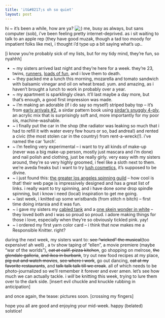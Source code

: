 ```yaml
---
title: 'it&#8217;s oh so quiet'
layout: post
---
```


hi ~ it&#8217;s been a while, how are ya? <img src="http://localhost:8888/wordpress/wp-includes/images/smilies/icon_wink.gif" alt=";)" class="wp-smiley" /> me, busy as always, but sans computer (sob), i&#8217;ve been feeling pretty internet-deprived. as i sit waiting to talk to an apple rep (they have good muzak, though a tad too moody for impatient folks like me), i thought i&#8217;d type up a bit saying what&#8217;s up..

[i know you&#8217;re probably sick of my lists, but for my tidy mind, they&#8217;re fun, so nyahhh]

  * ~ my sisters arrived last night and they&#8217;re here for a week. they&#8217;re 23, twins, [runners][1], [loads of fun][2], and i love them to death.
  * ~ they packed me a lunch this morning, mozarella and tomato sandwich with balsamic vinegar and oil on wheat bread. yum. and amazing, as i haven&#8217;t brought a lunch to work in probably over a year.
  * ~ my apartment is sparklingly clean. it&#8217;ll last maybe a day more, but that&#8217;s enough, a good first impression was made.
  * ~ i&#8217;m making an adorable (if i do say so myself) striped baby top &#8211; it&#8217;s from [early arrivals #2][3], a sirdar pattern book using [sirdar&#8217;s snuggly 4-ply][4], an acrylic mix that is surprisingly soft and, more importantly for my poor sis, machine-washable.
  * ~ i finally put the car in the shop (the radiator was leaking so much that i had to refill it with water every few hours or so, bad andrea!) and rented a civic (the most stolen car in the country) from rent-a-wreck(!). i&#8217;ve named the car &#8216;lurch&#8217;.
  * ~ i&#8217;m feeling very experimental &#8211; i want to try all kinds of make-up (never was a big make-up person, mostly just mascara and i&#8217;m done) and nail polish and clothing, just be really girly. very easy with my sisters around, they&#8217;re so very highly groomed, i feel like a sloth next to them. we&#8217;re aveda freaks but i want to try [lush cosmetics][5], it&#8217;s supposed to be divine.
  * ~ i just found this: [the greater los angeles spinning guild][6] &#8211; how cool is that! their web page is impressively designed and has a great list of links. i really want to try spinning, and i have done *some* drop spindle spinning, but i know i need (local) inspiration to get me going. 
  * ~ last week, i knitted up some wristbands (from stitch n bitch) &#8211; first time doing intarsia and it was fun. 
  * ~ i gave my sisters my [cabled tank][7] and a [one skein wonder in white][8] &#8211; they loved both and i was so proud so proud. i adore making things for those i love, especially when they&#8217;re so obviously tickled pink. yay! 
  * ~ i ordered my first yarn color card &#8211; i think that now makes me a Responsible Knitter. right?

during the next week, my sisters want to: <strike>see &#8220;wicked&#8221; the musical</strike>(too expensive! ah well) , a tv show taping of &#8220;ellen&#8221;, a movie premiere (maybe &#8220;war of the worlds&#8221;), <strike>eat at calif. pizza kitchen</strike>, go shopping on melrose, <strike>the glendale galleria</strike>, <strike>and ikea in burbank</strike>, try out new food recipes at my place, <strike>pig out and watch movies</strike>, <strike>see where i work</strike>, go out dancing, <strike>eat at my favorite restaurants</strike>, and <strike>talk talk talk till we croak</strike>. all of which needs to be photo-journalized so we&#8217;ll remember it forever and ever amen. let&#8217;s see how much we can actually tackle. i *will* be knitting this week, trying to lure them over to the dark side. [insert evil chuckle and knuckle rubbing in anticipation]

and once again, the tease: pictures soon. [crossing my fingers] 

hope you all are good and enjoying your mid-week. happy (belated) solstice!

 [1]: http://www.adidasraleightc.com/athletes.html
 [2]: ../../fotos/twinsgrad/3
 [3]: http://www.yarnmarket.com/yarn/Sirdar-Early_Arrivals_No2_Knitting_Book_301-1585.html
 [4]: http://wiseneedle.com/yarndetail.asp?id=1285
 [5]: http://www.lush.com/
 [6]: http://glasg.org/
 [7]: ../../projects/299
 [8]: ../../projects/307